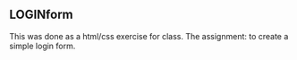 ## LOGINform
This was done as a html/css exercise for class. The assignment: to create a simple login form.
